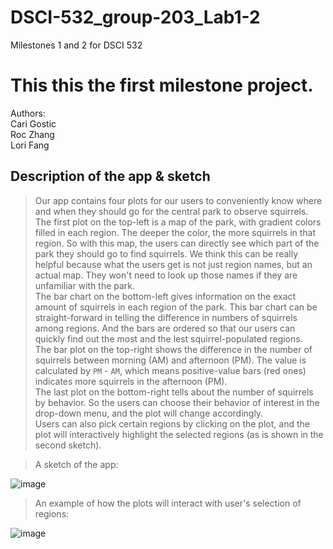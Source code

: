 # DSCI-532_group-203_Lab1-2
Milestones 1 and 2 for DSCI 532

This this the first milestone project.
=======

Authors:  
Cari Gostic  
Roc Zhang  
Lori Fang  

## Description of the app & sketch  

> Our app contains four plots for our users to conveniently know where and when they should go for the central park to observe squirrels.  
The first plot on the top-left is a map of the park, with gradient colors filled in each region. The deeper the color, the more squirrels in that region. So with this map, the users can directly see which part of the park they should go to find squirrels. We think this can be really helpful because what the users get is not just region names, but an actual map. They won't need to look up those names if they are unfamiliar with the park.  
The bar chart on the bottom-left gives information on the exact amount of squirrels in each region of the park. This bar chart can be straight-forward in telling the difference in numbers of squirrels among regions. And the bars are ordered so that our users can quickly find out the most and the lest squirrel-populated regions.  
The bar plot on the top-right shows the difference in the number of squirrels between morning (AM) and afternoon (PM). The value is calculated by `PM` - `AM`, which means positive-value bars (red ones) indicates more squirrels in the afternoon (PM).  
The last plot on the bottom-right tells about the number of squirrels by behavior. So the users can choose their behavior of interest in the drop-down menu, and the plot will change accordingly.  
Users can also pick certain regions by clicking on the plot, and the plot will interactively highlight the selected regions (as is shown in the second sketch). 
  
> A sketch of the app:

![image](https://i.ibb.co/sKKNZzw/Screen-Shot-2019-11-22-at-11-15-11-AM.png)  

> An example of how the plots will interact with user's selection of regions:

![image](https://i.ibb.co/vkSpg7N/Screen-Shot-2019-11-22-at-11-22-33-AM.png)  
